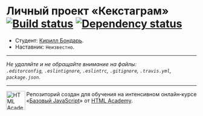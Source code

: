 # Личный проект «Кекстаграм» [![Build status][travis-image]][travis-url] [![Dependency status][dependency-image]][dependency-url]

* Студент: [Кирилл Бондарь](https://up.htmlacademy.ru/javascript/5/user/3467).
* Наставник: `Неизвестно`.

---

_Не удаляйте и не обращайте внимание на файлы:_<br>
_`.editorconfig`, `.eslintignore`, `.eslintrc`, `.gitignore`, `.travis.yml`, `package.json`._

---

<a href="https://htmlacademy.ru/intensive/javascript"><img align="left" width="50" height="50" title="HTML Academy" src="https://up.htmlacademy.ru/static/img/intensive/javascript/logo-for-github.svg"></a>

Репозиторий создан для обучения на интенсивном онлайн‑курсе «[Базовый JavaScript](https://htmlacademy.ru/intensive/javascript)» от [HTML Academy](https://htmlacademy.ru).

[travis-image]: https://travis-ci.org/htmlacademy-javascript/3467-kekstagram.svg?branch=master
[travis-url]: https://travis-ci.org/htmlacademy-javascript/3467-kekstagram
[dependency-image]: https://david-dm.org/htmlacademy-javascript/3467-kekstagram.svg?style=flat-square
[dependency-url]: https://david-dm.org/htmlacademy-javascript/3467-kekstagram

